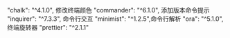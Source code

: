   "chalk": "^4.1.0", 修改终端颜色
  "commander": "^6.1.0", 添加版本命令提示
  "inquirer": "^7.3.3", 命令行交互
  "minimist": "^1.2.5",命令行解析
  "ora": "^5.1.0",  终端旋转器
  "prettier": "^2.1.1"